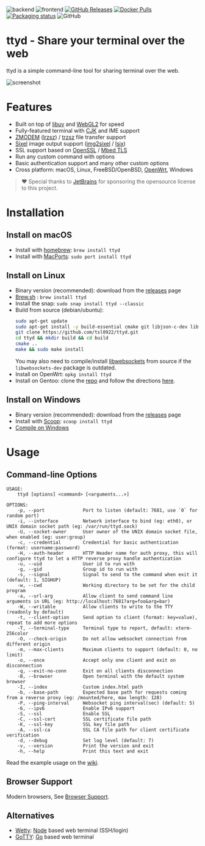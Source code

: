 ![backend](https://github.com/tsl0922/ttyd/workflows/backend/badge.svg)
![frontend](https://github.com/tsl0922/ttyd/workflows/frontend/badge.svg)
[![GitHub Releases](https://img.shields.io/github/downloads/tsl0922/ttyd/total)](https://github.com/tsl0922/ttyd/releases)
[![Docker Pulls](https://img.shields.io/docker/pulls/tsl0922/ttyd)](https://hub.docker.com/r/tsl0922/ttyd)
[![Packaging status](https://repology.org/badge/tiny-repos/ttyd.svg)](https://repology.org/project/ttyd/versions)
![GitHub](https://img.shields.io/github/license/tsl0922/ttyd)

# ttyd - Share your terminal over the web

ttyd is a simple command-line tool for sharing terminal over the web.

![screenshot](https://github.com/tsl0922/ttyd/raw/main/screenshot.gif)

# Features

- Built on top of [libuv](https://libuv.org) and [WebGL2](https://developer.mozilla.org/en-US/docs/Web/API/WebGL_API) for speed
- Fully-featured terminal with [CJK](https://en.wikipedia.org/wiki/CJK_characters) and IME support
- [ZMODEM](https://en.wikipedia.org/wiki/ZMODEM) ([lrzsz](https://ohse.de/uwe/software/lrzsz.html)) / [trzsz](https://trzsz.github.io) file transfer support
- [Sixel](https://en.wikipedia.org/wiki/Sixel) image output support ([img2sixel](https://saitoha.github.io/libsixel) / [lsix](https://github.com/hackerb9/lsix))
- SSL support based on [OpenSSL](https://www.openssl.org) / [Mbed TLS](https://github.com/Mbed-TLS/mbedtls)
- Run any custom command with options
- Basic authentication support and many other custom options
- Cross platform: macOS, Linux, FreeBSD/OpenBSD, [OpenWrt](https://openwrt.org), Windows

> ❤ Special thanks to [JetBrains](https://www.jetbrains.com/?from=ttyd) for sponsoring the opensource license to this project.

# Installation

## Install on macOS

- Install with [homebrew](http://brew.sh): `brew install ttyd`
- Install with [MacPorts](https://www.macports.org): `sudo port install ttyd`

## Install on Linux

- Binary version (recommended): download from the [releases](https://github.com/tsl0922/ttyd/releases) page
- [Brew.sh](https://docs.brew.sh/Homebrew-on-Linux) : `brew install ttyd`
- Install the snap: `sudo snap install ttyd --classic`
- Build from source (debian/ubuntu):
    ```bash
    sudo apt-get update
    sudo apt-get install -y build-essential cmake git libjson-c-dev libwebsockets-dev
    git clone https://github.com/tsl0922/ttyd.git
    cd ttyd && mkdir build && cd build
    cmake ..
    make && sudo make install
    ```
    You may also need to compile/install [libwebsockets](https://libwebsockets.org) from source if the `libwebsockets-dev` package is outdated.
- Install on OpenWrt: `opkg install ttyd`
- Install on Gentoo: clone the [repo](https://bitbucket.org/mgpagano/ttyd/src/master) and follow the directions [here](https://wiki.gentoo.org/wiki/Custom_repository#Creating_a_local_repository).

## Install on Windows

- Binary version (recommended): download from the [releases](https://github.com/tsl0922/ttyd/releases) page
- Install with [Scoop](https://scoop.sh/#/apps?q=ttyd&s=2&d=1&o=true): `scoop install ttyd`
- [Compile on Windows](https://github.com/tsl0922/ttyd/wiki/Compile-on-Windows)

# Usage

## Command-line Options

```
USAGE:
    ttyd [options] <command> [<arguments...>]

OPTIONS:
    -p, --port              Port to listen (default: 7681, use `0` for random port)
    -i, --interface         Network interface to bind (eg: eth0), or UNIX domain socket path (eg: /var/run/ttyd.sock)
    -U, --socket-owner      User owner of the UNIX domain socket file, when enabled (eg: user:group)
    -c, --credential        Credential for basic authentication (format: username:password)
    -H, --auth-header       HTTP Header name for auth proxy, this will configure ttyd to let a HTTP reverse proxy handle authentication
    -u, --uid               User id to run with
    -g, --gid               Group id to run with
    -s, --signal            Signal to send to the command when exit it (default: 1, SIGHUP)
    -w, --cwd               Working directory to be set for the child program
    -a, --url-arg           Allow client to send command line arguments in URL (eg: http://localhost:7681?arg=foo&arg=bar)
    -W, --writable          Allow clients to write to the TTY (readonly by default)
    -t, --client-option     Send option to client (format: key=value), repeat to add more options
    -T, --terminal-type     Terminal type to report, default: xterm-256color
    -O, --check-origin      Do not allow websocket connection from different origin
    -m, --max-clients       Maximum clients to support (default: 0, no limit)
    -o, --once              Accept only one client and exit on disconnection
    -q, --exit-no-conn      Exit on all clients disconnection
    -B, --browser           Open terminal with the default system browser
    -I, --index             Custom index.html path
    -b, --base-path         Expected base path for requests coming from a reverse proxy (eg: /mounted/here, max length: 128)
    -P, --ping-interval     Websocket ping interval(sec) (default: 5)
    -6, --ipv6              Enable IPv6 support
    -S, --ssl               Enable SSL
    -C, --ssl-cert          SSL certificate file path
    -K, --ssl-key           SSL key file path
    -A, --ssl-ca            SSL CA file path for client certificate verification
    -d, --debug             Set log level (default: 7)
    -v, --version           Print the version and exit
    -h, --help              Print this text and exit
```

Read the example usage on the [wiki](https://github.com/tsl0922/ttyd/wiki/Example-Usage).

## Browser Support

Modern browsers, See [Browser Support](https://github.com/xtermjs/xterm.js#browser-support).

## Alternatives

* [Wetty](https://github.com/krishnasrinivas/wetty): [Node](https://nodejs.org) based web terminal (SSH/login)
* [GoTTY](https://github.com/yudai/gotty): [Go](https://golang.org) based web terminal
